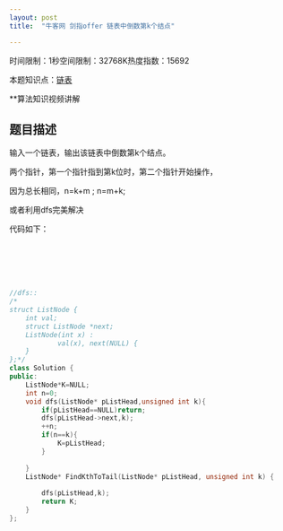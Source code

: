 ```yaml
---
layout: post
title:  "牛客网 剑指offer 链表中倒数第k个结点"

---
```

时间限制：1秒空间限制：32768K热度指数：15692

本题知识点：[链表](https://www.nowcoder.com/questionCenter?questionTypes=000100&mutiTagIds=580)

**算法知识视频讲解

## 题目描述

输入一个链表，输出该链表中倒数第k个结点。



两个指针，第一个指针指到第k位时，第二个指针开始操作，

因为总长相同，n=k+m  ;  n=m+k;



或者利用dfs完美解决

代码如下：

```c++






//dfs::
/*
struct ListNode {
	int val;
	struct ListNode *next;
	ListNode(int x) :
			val(x), next(NULL) {
	}
};*/
class Solution {
public:
    ListNode*K=NULL;
    int n=0;
    void dfs(ListNode* pListHead,unsigned int k){
        if(pListHead==NULL)return;
        dfs(pListHead->next,k);
        ++n;
        if(n==k){
            K=pListHead;
        }
        
    }
    ListNode* FindKthToTail(ListNode* pListHead, unsigned int k) {
    	
        dfs(pListHead,k);
        return K;
    }
};
```


